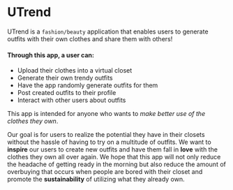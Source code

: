 # UTrend
UTrend is a ``fashion/beauty`` application that enables users to generate outfits with their own clothes and share them with others! 

#### Through this app, a user can:
- Upload their clothes into a virtual closet
- Generate their own trendy outfits
- Have the app randomly generate outfits for them
- Post created outfits to their profile
- Interact with other users about outfits

This app is intended for anyone who wants to *make better use of the clothes they own*.

Our goal is for users to realize the potential they have in their closets without the hassle of having to try on a multitude of outfits. We want to **inspire** our users to create new outfits and have them fall in **love** with the clothes they own all over again. We hope that this app will not only reduce the headache of getting ready in the morning but also reduce the amount of overbuying that occurs when people are bored with their closet and promote the **sustainability** of utilizing what they already own. 
